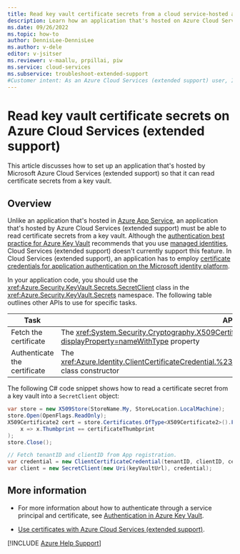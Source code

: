 ```yaml
---
title: Read key vault certificate secrets from a cloud service-hosted app
description: Learn how an application that's hosted on Azure Cloud Services (extended support) can read certificate secrets that are stored in Azure Key Vault.
ms.date: 09/26/2022
ms.topic: how-to
author: DennisLee-DennisLee
ms.author: v-dele
editor: v-jsitser
ms.reviewer: v-maallu, prpillai, piw
ms.service: cloud-services
ms.subservice: troubleshoot-extended-support
#Customer intent: As an Azure Cloud Services (extended support) user, I want to know how an application that's hosted on a cloud service can read certificate secrets that are stored in Azure Key Vault so that I can authenticate customers without the use of managed identities.
---
```


# Read key vault certificate secrets on Azure Cloud Services (extended support)

This article discusses how to set up an application that's hosted by Microsoft Azure Cloud Services (extended support) so that it can read certificate secrets from a key vault.

## Overview

Unlike an application that's hosted in [Azure App Service](/azure/app-service/overview), an application that's hosted by Azure Cloud Services (extended support) must be able to read certificate secrets from a key vault. Although the [authentication best practice for Azure Key Vault](/azure/key-vault/general/developers-guide#authentication-best-practices) recommends that you use [managed identities](/azure/active-directory/managed-identities-azure-resources/overview), Cloud Services (extended support) doesn't currently support this feature. In Cloud Services (extended support), an application has to employ [certificate credentials for application authentication on the Microsoft identity platform](/azure/active-directory/develop/active-directory-certificate-credentials).

In your application code, you should use the <xref:Azure.Security.KeyVault.Secrets.SecretClient> class in the <xref:Azure.Security.KeyVault.Secrets> namespace. The following table outlines other APIs to use for specific tasks.

| Task | API | Namespace |
|--|--|--|
| Fetch the certificate | The <xref:System.Security.Cryptography.X509Certificates.X509Store.Certificates?displayProperty=nameWithType> property | <xref:System.Security.Cryptography.X509Certificates> |
| Authenticate the certificate | The <xref:Azure.Identity.ClientCertificateCredential.%23ctor(System.String,System.String,System.String)> class constructor | <xref:Azure.Identity> |

The following C# code snippet shows how to read a certificate secret from a key vault into a `SecretClient` object:

```csharp
var store = new X509Store(StoreName.My, StoreLocation.LocalMachine);
store.Open(OpenFlags.ReadOnly);
X509Certificate2 cert = store.Certificates.OfType<X509Certificate2>().FirstOrDefault(
    x => x.Thumbprint == certificateThumbprint
);
store.Close();

// Fetch tenantID and clientID from App registration.
var credential = new ClientCertificateCredential(tenantID, clientID, cert);
var client = new SecretClient(new Uri(keyVaultUrl), credential);
```

## More information

- For more information about how to authenticate through a service principal and certificate, see [Authentication in Azure Key Vault](/azure/key-vault/general/authentication).

- [Use certificates with Azure Cloud Services (extended support)](/azure/cloud-services-extended-support/certificates-and-key-vault).

[!INCLUDE [Azure Help Support](../../includes/azure-help-support.md)]
